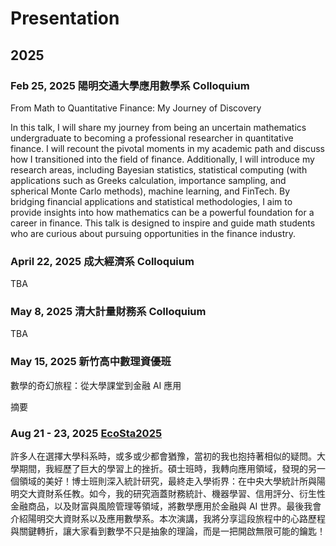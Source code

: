 # Presentation


## 2025


### Feb 25, 2025 陽明交通大學應用數學系 Colloquium

From Math to Quantitative Finance: My Journey of Discovery

In this talk, I will share my journey from being an uncertain mathematics undergraduate to becoming a professional researcher in quantitative finance. I will recount the pivotal moments in my academic path and discuss how I transitioned into the field of finance. Additionally, I will introduce my research areas, including Bayesian statistics, statistical computing (with applications such as Greeks calculation, importance sampling, and spherical Monte Carlo methods), machine learning, and FinTech. By bridging financial applications and statistical methodologies, I aim to provide insights into how mathematics can be a powerful foundation for a career in finance. This talk is designed to inspire and guide math students who are curious about pursuing opportunities in the finance industry.


### April 22, 2025 成大經濟系 Colloquium

TBA

### May 8, 2025 清大計量財務系 Colloquium 

TBA

### May 15, 2025 新竹高中數理資優班 

數學的奇幻旅程：從大學課堂到金融 AI 應用

摘要


### Aug 21 - 23, 2025 [EcoSta2025](https://www.cmstatistics.org/EcoSta2025/)




許多人在選擇大學科系時，或多或少都會猶豫，當初的我也抱持著相似的疑問。大學期間，我經歷了巨大的學習上的挫折。碩士班時，我轉向應用領域，發現的另一個領域的美好！博士班則深入統計研究，最終走入學術界：在中央大學統計所與陽明交大資財系任教。如今，我的研究涵蓋財務統計、機器學習、信用評分、衍生性金融商品，以及財富與風險管理等領域，將數學應用於金融與 AI 世界。最後我會介紹陽明交大資財系以及應用數學系。本次演講，我將分享這段旅程中的心路歷程與關鍵轉折，讓大家看到數學不只是抽象的理論，而是一把開啟無限可能的鑰匙！
